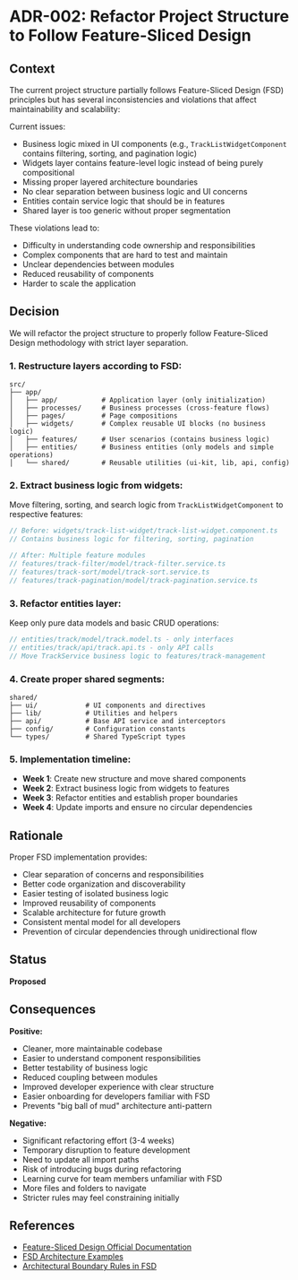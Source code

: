# ADR-002: Refactor Project Structure to Follow Feature-Sliced Design

## Context

The current project structure partially follows Feature-Sliced Design (FSD) principles but has several inconsistencies and violations that affect maintainability and scalability:

Current issues:

- Business logic mixed in UI components (e.g., `TrackListWidgetComponent` contains filtering, sorting, and pagination logic)
- Widgets layer contains feature-level logic instead of being purely compositional
- Missing proper layered architecture boundaries
- No clear separation between business logic and UI concerns
- Entities contain service logic that should be in features
- Shared layer is too generic without proper segmentation

These violations lead to:

- Difficulty in understanding code ownership and responsibilities
- Complex components that are hard to test and maintain
- Unclear dependencies between modules
- Reduced reusability of components
- Harder to scale the application

## Decision

We will refactor the project structure to properly follow Feature-Sliced Design methodology with strict layer separation.

### 1. Restructure layers according to FSD:

```
src/
├── app/
│   ├── app/           # Application layer (only initialization)
│   ├── processes/     # Business processes (cross-feature flows)
│   ├── pages/         # Page compositions
│   ├── widgets/       # Complex reusable UI blocks (no business logic)
│   ├── features/      # User scenarios (contains business logic)
│   ├── entities/      # Business entities (only models and simple operations)
│   └── shared/        # Reusable utilities (ui-kit, lib, api, config)
```

### 2. Extract business logic from widgets:

Move filtering, sorting, and search logic from `TrackListWidgetComponent` to respective features:

```typescript
// Before: widgets/track-list-widget/track-list-widget.component.ts
// Contains business logic for filtering, sorting, pagination

// After: Multiple feature modules
// features/track-filter/model/track-filter.service.ts
// features/track-sort/model/track-sort.service.ts
// features/track-pagination/model/track-pagination.service.ts
```

### 3. Refactor entities layer:

Keep only pure data models and basic CRUD operations:

```typescript
// entities/track/model/track.model.ts - only interfaces
// entities/track/api/track.api.ts - only API calls
// Move TrackService business logic to features/track-management
```

### 4. Create proper shared segments:

```
shared/
├── ui/            # UI components and directives
├── lib/           # Utilities and helpers
├── api/           # Base API service and interceptors
├── config/        # Configuration constants
└── types/         # Shared TypeScript types
```

### 5. Implementation timeline:

- **Week 1**: Create new structure and move shared components
- **Week 2**: Extract business logic from widgets to features
- **Week 3**: Refactor entities and establish proper boundaries
- **Week 4**: Update imports and ensure no circular dependencies

## Rationale

Proper FSD implementation provides:

- Clear separation of concerns and responsibilities
- Better code organization and discoverability
- Easier testing of isolated business logic
- Improved reusability of components
- Scalable architecture for future growth
- Consistent mental model for all developers
- Prevention of circular dependencies through unidirectional flow

## Status

**Proposed**

## Consequences

**Positive:**

- Cleaner, more maintainable codebase
- Easier to understand component responsibilities
- Better testability of business logic
- Reduced coupling between modules
- Improved developer experience with clear structure
- Easier onboarding for developers familiar with FSD
- Prevents "big ball of mud" architecture anti-pattern

**Negative:**

- Significant refactoring effort (3-4 weeks)
- Temporary disruption to feature development
- Need to update all import paths
- Risk of introducing bugs during refactoring
- Learning curve for team members unfamiliar with FSD
- More files and folders to navigate
- Stricter rules may feel constraining initially

## References

- [Feature-Sliced Design Official Documentation](https://feature-sliced.design/)
- [FSD Architecture Examples](https://github.com/feature-sliced/examples)
- [Architectural Boundary Rules in FSD](https://feature-sliced.design/docs/reference/isolation)
